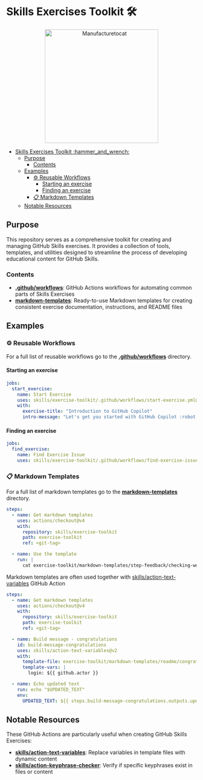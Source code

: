 # Skills Exercises Toolkit :hammer_and_wrench:

<p align="center">
  <img src="https://octodex.github.com/images/manufacturetocat.png" alt="Manufacturetocat" width="300" />
</p>

- [Skills Exercises Toolkit :hammer\_and\_wrench:](#skills-exercises-toolkit-hammer_and_wrench)
  - [Purpose](#purpose)
    - [Contents](#contents)
  - [Examples](#examples)
    - [⚙️ Reusable Workflows](#️-reusable-workflows)
      - [Starting an exercise](#starting-an-exercise)
      - [Finding an exercise](#finding-an-exercise)
    - [📋 Markdown Templates](#-markdown-templates)
  - [Notable Resources](#notable-resources)

## Purpose

This repository serves as a comprehensive toolkit for creating and managing GitHub Skills exercises. It provides a collection of tools, templates, and utilities designed to streamline the process of developing educational content for GitHub Skills.

### Contents

- **[.github/workflows](/.github/workflows)**: GitHub Actions workflows for automating common parts of Skills Exercises
- **[markdown-templates](/markdown-templates)**: Ready-to-use Markdown templates for creating consistent exercise documentation, instructions, and README files

## Examples

### ⚙️ Reusable Workflows

For a full list of reusable workflows go to the **[.github/workflows](/.github/workflows)** directory.

#### Starting an exercise

```yaml
jobs:
  start_exercise:
    name: Start Exercise
    uses: skills/exercise-toolkit/.github/workflows/start-exercise.yml@<git-tag>
    with:
      exercise-title: "Introduction to GitHub Copilot"
      intro-message: "Let's get you started with GitHub Copilot :robot: ! We will learn ..."
```

#### Finding an exercise

```yaml
jobs:
  find_exercise:
    name: Find Exercise Issue
    uses: skills/exercise-toolkit/.github/workflows/find-exercise-issue.yml@<git-tag>
```

### 📋 Markdown Templates

For a full list of markdown templates go to the **[markdown-templates](/markdown-templates)** directory.

```yaml
steps:
  - name: Get markdown templates
    uses: actions/checkout@v4
    with:
      repository: skills/exercise-toolkit
      path: exercise-toolkit
      ref: <git-tag>

  - name: Use the template
    run: |
      cat exercise-toolkit/markdown-templates/step-feedback/checking-work.md
```

Markdown templates are often used together with [skills/action-text-variables](https://github.com/skills/action-text-variables) GitHub Action

```yaml
steps:
  - name: Get markdown templates
    uses: actions/checkout@v4
    with:
      repository: skills/exercise-toolkit
      path: exercise-toolkit
      ref: <git-tag>

  - name: Build message - congratulations
    id: build-message-congratulations
    uses: skills/action-text-variables@v2
    with:
      template-file: exercise-toolkit/markdown-templates/readme/congratulations.md
      template-vars: |
        login: ${{ github.actor }}

  - name: Echo updated text
    run: echo "$UPDATED_TEXT"
    env:
      UPDATED_TEXT: ${{ steps.build-message-congratulations.outputs.updated-text }}
```

## Notable Resources

These GitHub Actions are particularly useful when creating GitHub Skills Exercises:

- **[skills/action-text-variables](https://github.com/skills/action-text-variables)**: Replace variables in template files with dynamic content
- **[skills/action-keyphrase-checker](https://github.com/skills/action-keyphrase-checker)**: Verify if specific keyphrases exist in files or content

